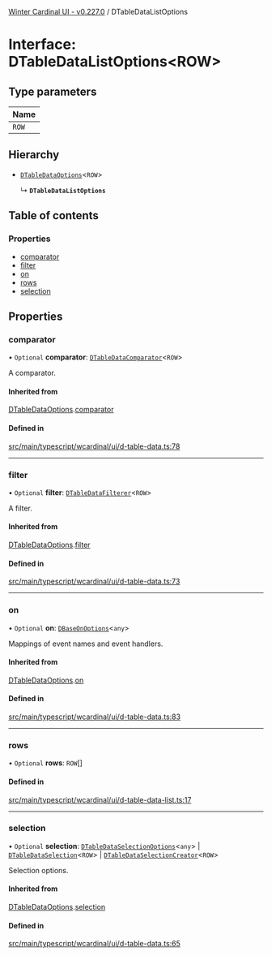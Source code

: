[Winter Cardinal UI - v0.227.0](../index.md) / DTableDataListOptions

# Interface: DTableDataListOptions<ROW\>

## Type parameters

| Name |
| :------ |
| `ROW` |

## Hierarchy

- [`DTableDataOptions`](DTableDataOptions.md)<`ROW`\>

  ↳ **`DTableDataListOptions`**

## Table of contents

### Properties

- [comparator](DTableDataListOptions.md#comparator)
- [filter](DTableDataListOptions.md#filter)
- [on](DTableDataListOptions.md#on)
- [rows](DTableDataListOptions.md#rows)
- [selection](DTableDataListOptions.md#selection)

## Properties

### comparator

• `Optional` **comparator**: [`DTableDataComparator`](../index.md#dtabledatacomparator)<`ROW`\>

A comparator.

#### Inherited from

[DTableDataOptions](DTableDataOptions.md).[comparator](DTableDataOptions.md#comparator)

#### Defined in

[src/main/typescript/wcardinal/ui/d-table-data.ts:78](https://github.com/winter-cardinal/winter-cardinal-ui/blob/v0.227.0/src/main/typescript/wcardinal/ui/d-table-data.ts#L78)

___

### filter

• `Optional` **filter**: [`DTableDataFilterer`](../index.md#dtabledatafilterer)<`ROW`\>

A filter.

#### Inherited from

[DTableDataOptions](DTableDataOptions.md).[filter](DTableDataOptions.md#filter)

#### Defined in

[src/main/typescript/wcardinal/ui/d-table-data.ts:73](https://github.com/winter-cardinal/winter-cardinal-ui/blob/v0.227.0/src/main/typescript/wcardinal/ui/d-table-data.ts#L73)

___

### on

• `Optional` **on**: [`DBaseOnOptions`](DBaseOnOptions.md)<`any`\>

Mappings of event names and event handlers.

#### Inherited from

[DTableDataOptions](DTableDataOptions.md).[on](DTableDataOptions.md#on)

#### Defined in

[src/main/typescript/wcardinal/ui/d-table-data.ts:83](https://github.com/winter-cardinal/winter-cardinal-ui/blob/v0.227.0/src/main/typescript/wcardinal/ui/d-table-data.ts#L83)

___

### rows

• `Optional` **rows**: `ROW`[]

#### Defined in

[src/main/typescript/wcardinal/ui/d-table-data-list.ts:17](https://github.com/winter-cardinal/winter-cardinal-ui/blob/v0.227.0/src/main/typescript/wcardinal/ui/d-table-data-list.ts#L17)

___

### selection

• `Optional` **selection**: [`DTableDataSelectionOptions`](DTableDataSelectionOptions.md)<`any`\> \| [`DTableDataSelection`](DTableDataSelection.md)<`ROW`\> \| [`DTableDataSelectionCreator`](../index.md#dtabledataselectioncreator)<`ROW`\>

Selection options.

#### Inherited from

[DTableDataOptions](DTableDataOptions.md).[selection](DTableDataOptions.md#selection)

#### Defined in

[src/main/typescript/wcardinal/ui/d-table-data.ts:65](https://github.com/winter-cardinal/winter-cardinal-ui/blob/v0.227.0/src/main/typescript/wcardinal/ui/d-table-data.ts#L65)
